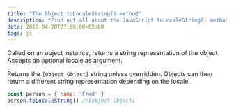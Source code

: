 ```yaml
---
title: "The Object toLocaleString() method"
description: "Find out all about the JavaScript toLocaleString() method of an object"
date: 2019-04-20T07:00:00+02:00
tags: js
---
```


Called on an object instance, returns a string representation of the object. Accepts an optional locale as argument.

Returns the `[object Object]` string unless overridden. Objects can then return a different string representation depending on the locale.

```js
const person = { name: 'Fred' }
person.toLocaleString() //[object Object]
```
